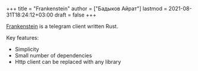 +++
title = "Frankenstein"
author = ["Бадыков Айрат"]
lastmod = 2021-08-31T18:24:12+03:00
draft = false
+++

[Frankenstein](https://github.com/ayrat555/frankenstein) is a telegram client written Rust.

Key features:

-   Simplicity
-   Small number of dependencies
-   Http client can be replaced with any library
